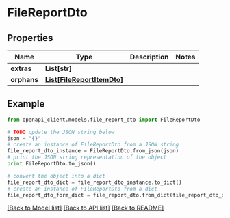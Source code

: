 # FileReportDto


## Properties
Name | Type | Description | Notes
------------ | ------------- | ------------- | -------------
**extras** | **List[str]** |  | 
**orphans** | [**List[FileReportItemDto]**](FileReportItemDto.md) |  | 

## Example

```python
from openapi_client.models.file_report_dto import FileReportDto

# TODO update the JSON string below
json = "{}"
# create an instance of FileReportDto from a JSON string
file_report_dto_instance = FileReportDto.from_json(json)
# print the JSON string representation of the object
print FileReportDto.to_json()

# convert the object into a dict
file_report_dto_dict = file_report_dto_instance.to_dict()
# create an instance of FileReportDto from a dict
file_report_dto_form_dict = file_report_dto.from_dict(file_report_dto_dict)
```
[[Back to Model list]](../README.md#documentation-for-models) [[Back to API list]](../README.md#documentation-for-api-endpoints) [[Back to README]](../README.md)


